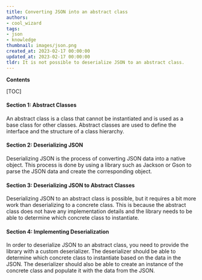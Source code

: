 ```yaml
---
title: Converting JSON into an abstract class
authors:
- cool_wizard
tags:
- json
- knowledge
thumbnail: images/json.png
created_at: 2023-02-17 00:00:00
updated_at: 2023-02-17 00:00:00
tldr: It is not possible to deserialize JSON to an abstract class.
---
```


**Contents**

[TOC]

#### Section 1: Abstract Classes
An abstract class is a class that cannot be instantiated and is used as a base class for other classes. Abstract classes are used to define the interface and the structure of a class hierarchy.

#### Section 2: Deserializing JSON
Deserializing JSON is the process of converting JSON data into a native object. This process is done by using a library such as Jackson or Gson to parse the JSON data and create the corresponding object.

#### Section 3: Deserializing JSON to Abstract Classes
Deserializing JSON to an abstract class is possible, but it requires a bit more work than deserializing to a concrete class. This is because the abstract class does not have any implementation details and the library needs to be able to determine which concrete class to instantiate.

#### Section 4: Implementing Deserialization
In order to deserialize JSON to an abstract class, you need to provide the library with a custom deserializer. The deserializer should be able to determine which concrete class to instantiate based on the data in the JSON. The deserializer should also be able to create an instance of the concrete class and populate it with the data from the JSON.
